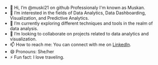 - 👋 Hi, I’m @muski21 on github Professionaly I'm known as Muskan.
- 👀 I’m interested in the fields of Data Analytics, Data Dashboarding, Visualization, and Predictive Analytics.
- 🌱 I’m currently exploring different techniques and tools in the realm of data analysis.
- 💞️ I’m looking to collaborate on projects related to data analytics and visualization.
- 📫 How to reach me: You can connect with me on [LinkedIn](https://www.linkedin.com/in/singh-muskan-21as99).
- 😄 Pronouns: She/her
- ⚡ Fun fact: I love traveling.

<!---
muski21/muski21 is a ✨ special ✨ repository because its `README.md` (this file) appears on your GitHub profile.
You can click the Preview link to take a look at your changes.
--->
